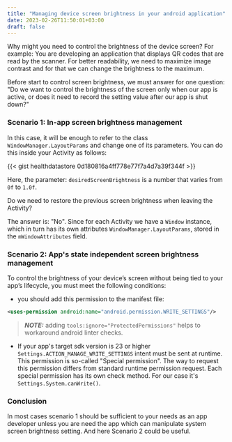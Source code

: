 ```yaml
---
title: "Managing device screen brightness in your android application"
date: 2023-02-26T11:50:01+03:00
draft: false
---
```


Why might you need to control the brightness of the device screen? For example: You are developing an application that displays QR codes that are read by the scanner. For better readability, we need to maximize image contrast and for that we can change the brightness to the maximum.

Before start to control screen brightness, we must answer for one question: "Do we want to control the brightness of the screen only when our app is active, or does it need to record the setting value after our app is shut down?"

### Scenario 1: In-app screen brightness management

In this case, it will be enough to refer to the class `WindowManager.LayoutParams` and change one of its parameters. You can do this inside your Activity as follows:

{{< gist healthdatastore 0d180816a4ff778e77f7a4d7a39f344f >}}

Here, the parameter: `desiredScreenBrightness` is a number that varies from `0f` to `1.0f`.

Do we need to restore the previous screen brightness when leaving the Activity?

The answer is: "No". Since for each Activity we have a `Window` instance, which in turn has its own attributes `WindowManager.LayoutParams`, stored in the `mWindowAttributes` field.

### Scenario 2: App's state independent screen brightness management

To control the brightness of your device’s screen without being tied to your app’s lifecycle, you must meet the following conditions:

- you should add this permission to the manifest file:

``` xml
<uses-permission android:name="android.permission.WRITE_SETTINGS"/>
```

> ***NOTE:*** adding `tools:ignore="ProtectedPermissions"` helps to workaround android linter checks.

- If your app's target sdk version is 23 or higher `Settings.ACTION_MANAGE_WRITE_SETTINGS` intent must be sent at runtime. This permission is so-called "Special permission". The way to request this permission differs from standard runtime permission request. Each special permission has its own check method. For our case it's `Settings.System.canWrite()`.

### Conclusion

In most cases scenario 1 should be sufficient to your needs as an app developer unless you are need the app which can manipulate system screen brightness setting. And here Scenario 2 could be useful.
